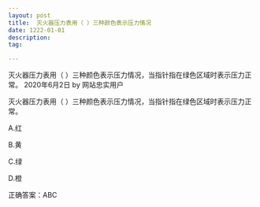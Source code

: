 ```yaml
---
layout: post
title:  灭火器压力表用（ ）三种颜色表示压力情况
date: 1222-01-01
description:  
tag: 

---
```


灭火器压力表用（ ）三种颜色表示压力情况，当指针指在绿色区域时表示压力正常。
2020年6月2日 by 网站忠实用户

灭火器压力表用（ ）三种颜色表示压力情况，当指针指在绿色区域时表示压力正常。


A.红

B.黄

C.绿

D.橙

正确答案：ABC
